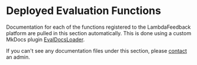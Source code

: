 # Deployed Evaluation Functions 

Documentation for each of the functions registered to the LambdaFeedback platform are pulled in this section automatically. This is done using a custom MkDocs plugin [EvalDocsLoader](https://github.com/lambda-feedback/EvalDocsLoader).

If you can't see any documentation files under this section, please [contact](../../intro/contacts.md) an admin.